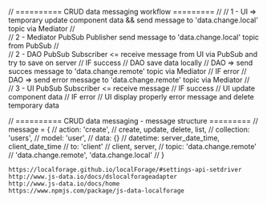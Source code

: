     

    
    
//      ========== CRUD data messaging workflow =========
// 
//      1 - UI => temporary update component data && send message to 'data.change.local' topic via Mediator 
//      
//      2 - Mediator PubSub Publisher send message to 'data.change.local' topic from PubSub
//          
//      2 - DAO PubSub Subscriber <= receive message from UI via PubSub and try to save on server
//          IF success
//              DAO save data locally
//              DAO => send succes message to 'data.change.remote' topic via Mediator
//          IF error
//              DAO => send error message to 'data.change.remote' topic via Mediator
//              
//      3 - UI PubSub Subscriber <= receive message 
//          IF success
//              UI update component data
//          IF error
//              UI display properly error message and delete temporary data

//      ========== CRUD data messaging  - message structure =========
//      message = {
//          action: 'create', // create, update, delete, list,
//          collection: 'users',
//          model: 'user',
//          data: {}
//          datetime: server_date_time, client_date_time
//          to: 'client' // client, server,
//          topic: 'data.change.remote' // 'data.change.remote', 'data.change.local'
//      }







    https://localforage.github.io/localForage/#settings-api-setdriver
    http://www.js-data.io/docs/dslocalforageadapter
    http://www.js-data.io/docs/home
    https://www.npmjs.com/package/js-data-localforage